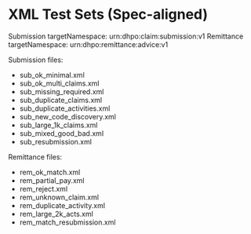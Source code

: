 # XML Test Sets (Spec-aligned)
Submission targetNamespace: urn:dhpo:claim:submission:v1
Remittance targetNamespace: urn:dhpo:remittance:advice:v1

Submission files:
- sub_ok_minimal.xml
- sub_ok_multi_claims.xml
- sub_missing_required.xml
- sub_duplicate_claims.xml
- sub_duplicate_activities.xml
- sub_new_code_discovery.xml
- sub_large_1k_claims.xml
- sub_mixed_good_bad.xml
- sub_resubmission.xml

Remittance files:
- rem_ok_match.xml
- rem_partial_pay.xml
- rem_reject.xml
- rem_unknown_claim.xml
- rem_duplicate_activity.xml
- rem_large_2k_acts.xml
- rem_match_resubmission.xml
